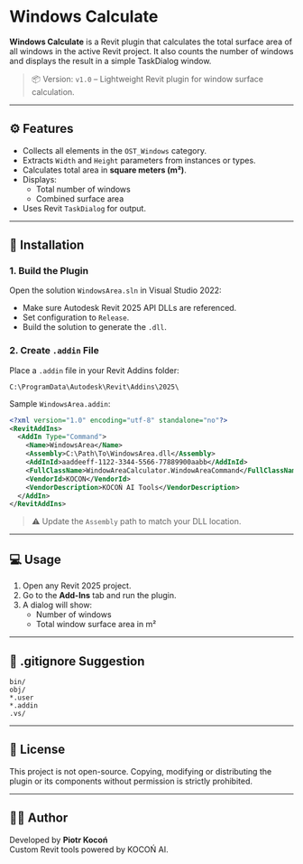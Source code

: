 # Windows Calculate

**Windows Calculate** is a Revit plugin that calculates the total surface area of all windows in the active Revit project. It also counts the number of windows and displays the result in a simple TaskDialog window.

> 📦 Version: `v1.0` – Lightweight Revit plugin for window surface calculation.

---

## ⚙️ Features

- Collects all elements in the `OST_Windows` category.
- Extracts `Width` and `Height` parameters from instances or types.
- Calculates total area in **square meters (m²)**.
- Displays:
  - Total number of windows
  - Combined surface area
- Uses Revit `TaskDialog` for output.

---

## 🧩 Installation

### 1. Build the Plugin

Open the solution `WindowsArea.sln` in Visual Studio 2022:

- Make sure Autodesk Revit 2025 API DLLs are referenced.
- Set configuration to `Release`.
- Build the solution to generate the `.dll`.

### 2. Create `.addin` File

Place a `.addin` file in your Revit Addins folder:

```
C:\ProgramData\Autodesk\Revit\Addins\2025\
```

Sample `WindowsArea.addin`:

```xml
<?xml version="1.0" encoding="utf-8" standalone="no"?>
<RevitAddIns>
  <AddIn Type="Command">
    <Name>WindowsArea</Name>
    <Assembly>C:\Path\To\WindowsArea.dll</Assembly>
    <AddInId>aaddeeff-1122-3344-5566-77889900aabb</AddInId>
    <FullClassName>WindowAreaCalculator.WindowAreaCommand</FullClassName>
    <VendorId>KOCON</VendorId>
    <VendorDescription>KOCOŃ AI Tools</VendorDescription>
  </AddIn>
</RevitAddIns>
```

> ⚠️ Update the `Assembly` path to match your DLL location.

---

## 💻 Usage

1. Open any Revit 2025 project.
2. Go to the **Add-Ins** tab and run the plugin.
3. A dialog will show:
   - Number of windows
   - Total window surface area in m²

---

## 🧼 .gitignore Suggestion

```gitignore
bin/
obj/
*.user
*.addin
.vs/
```

---

## 📜 License

This project is not open-source. Copying, modifying or distributing the plugin or its components without permission is strictly prohibited.

---

## 👨‍💻 Author

Developed by **Piotr Kocoń**  
Custom Revit tools powered by KOCOŃ AI.
